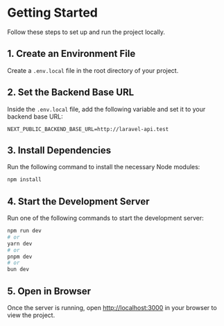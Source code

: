 # Getting Started

Follow these steps to set up and run the project locally.

## 1. Create an Environment File

Create a `.env.local` file in the root directory of your project.

## 2. Set the Backend Base URL

Inside the `.env.local` file, add the following variable and set it to your backend base URL:

```env
NEXT_PUBLIC_BACKEND_BASE_URL=http://laravel-api.test
```

## 3. Install Dependencies

Run the following command to install the necessary Node modules:

```bash
npm install
```

## 4. Start the Development Server

Run one of the following commands to start the development server:

```bash
npm run dev
# or
yarn dev
# or
pnpm dev
# or
bun dev
```

## 5. Open in Browser

Once the server is running, open [http://localhost:3000](http://localhost:3000) in your browser to view the project.

